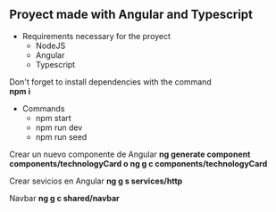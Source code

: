 ## Proyect made with Angular and Typescript

+ Requirements necessary for the proyect 
    - NodeJS
    - Angular
    - Typescript

Don't forget to install dependencies with the command <br>
**npm i**

+ Commands
    - npm start
    - npm run dev
    - npm run seed

Crear un nuevo componente de Angular **ng generate component components/technologyCard o ng g c components/technologyCard** <br>

Crear sevicios en Angular **ng g s services/http** <br>

Navbar **ng g c shared/navbar**